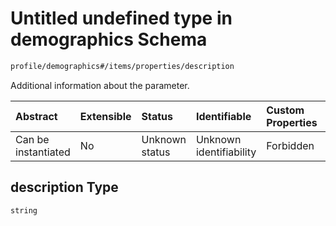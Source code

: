 # Untitled undefined type in demographics Schema

```txt
profile/demographics#/items/properties/description
```

Additional information about the parameter.

| Abstract            | Extensible | Status         | Identifiable            | Custom Properties | Additional Properties | Access Restrictions | Defined In                                                                                                 |
| :------------------ | :--------- | :------------- | :---------------------- | :---------------- | :-------------------- | :------------------ | :--------------------------------------------------------------------------------------------------------- |
| Can be instantiated | No         | Unknown status | Unknown identifiability | Forbidden         | Allowed               | none                | [demographic\_parameter.schema.json\*](../../out/demographic_parameter.schema.json "open original schema") |

## description Type

`string`
